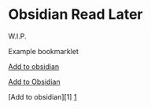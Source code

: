 # Obsidian Read Later

W.I.P.

Example bookmarklet 

<a href="window.open(`obsidian://readlater-add?url=${document.URL}`);">Add to obsidian</a>

[Add to Obsidian](window.open(`obsidian://readlater-add?url=${document.URL}`);)

[Add to obsidian][1]
[1](window.open(`obsidian://readlater-add?url=${document.URL}`);)
